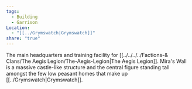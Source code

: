 ```yaml
---
tags:
  - Building
  - Garrison
Location:
  - "[[../Grymswatch|Grymswatch]]"
share: "true"
---
```


The main headquarters and training facility for [[../../../../Factions-& Clans/The Aegis Legion/The-Aegis-Legion|The Aegis Legion]]. Mira's Wall is a massive castle-like structure and the central figure standing tall amongst the few low peasant homes that make up [[../Grymswatch|Grymswatch]].